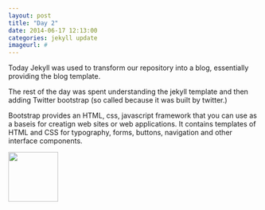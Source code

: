 ```yaml
---
layout: post
title: "Day 2"
date: 2014-06-17 12:13:00
categories: jekyll update
imageurl: #
---
```

Today Jekyll was used to transform our repository into a blog, essentially providing the blog template.

The rest of the day was spent understanding the jekyll template and then adding Twitter bootstrap (so called because it was built by twitter.)

Bootstrap provides an HTML, css, javascript framework that you can use as a baseis for creatign web sites or web applications. It contains templates of HTML and CSS for typography, forms, buttons, navigation and other interface components.

<img src = "http://kirkstrobeck.github.io/whatismarkdown.com/img/markdown.png" width="100" height="100" />
